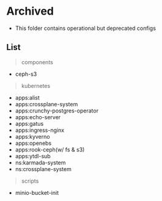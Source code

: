 # Archived

- This folder contains operational but deprecated configs

## List

> components

- ceph-s3

> kubernetes

- apps:alist
- apps:crossplane-system
- apps:crunchy-postgres-operator
- apps:echo-server
- apps:gatus
- apps:ingress-nginx
- apps:kyverno
- apps:openebs
- apps:rook-ceph(w/ fs & s3)
- apps:ytdl-sub
- ns:karmada-system
- ns:crossplane-system

> scripts

- minio-bucket-init
